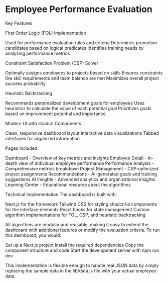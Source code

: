 # Employee Performance Evaluation

Key Features

First Order Logic (FOL) Implementation

Used for performance evaluation rules and criteria
Determines promotion candidates based on logical predicates
Identifies training needs by analyzing performance metrics


Constraint Satisfaction Problem (CSP) Solver

Optimally assigns employees to projects based on skills
Ensures constraints like skill requirements and team balance are met
Maximizes overall project success probability


Heuristic Backtracking

Recommends personalized development goals for employees
Uses heuristics to calculate the value of each potential goal
Prioritizes goals based on improvement potential and importance


Modern UI with shadcn Components

Clean, responsive dashboard layout
Interactive data visualizations
Tabbed interfaces for organized information



Pages Included

Dashboard - Overview of key metrics and insights
Employee Detail - In-depth view of individual employee performance
Performance Analysis - Comprehensive metrics breakdown
Project Management - CSP-optimized project assignments
Recommendations - AI-generated goals and training suggestions
AI Insights - Advanced analytics and organizational insights
Learning Center - Educational resource about the algorithms

Technical Implementation
The dashboard is built with:

Next.js for the framework
Tailwind CSS for styling
shadcn/ui components for the interface elements
React hooks for state management
Custom algorithm implementations for FOL, CSP, and heuristic backtracking

All algorithms are modular and reusable, making it easy to extend the dashboard with additional features or modify the evaluation criteria.
To run this dashboard, you would:

Set up a Next.js project
Install the required dependencies
Copy the component structure and code
Start the development server with npm run dev

This implementation is flexible enough to handle real JSON data by simply replacing the sample data in the lib/data.js file with your actual employee data.